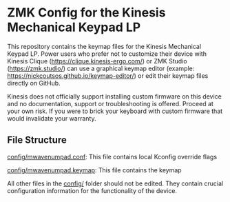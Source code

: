 # ZMK Config for the Kinesis Mechanical Keypad LP

This repository contains the keymap files for the Kinesis Mechanical Keypad LP. Power users who prefer not to customize their device with Kinesis Clique (https://clique.kinesis-ergo.com/) or ZMK Studio (https://zmk.studio/) can use a graphical keymap editor (example: https://nickcoutsos.github.io/keymap-editor/) or edit their keymap files directly on GitHub.

Kinesis does not officially support installing custom firmware on this device and no documentation, support or troubleshooting is offered. Proceed at your own risk. If you were to brick your keyboard with custom firmware that would invalidate your warranty.

## File Structure

[config/mwavenumpad.conf](config/mwavenumpad.conf): This file contains local Kconfig override flags

[config/mwavenumpad.keymap](config/mwavenumpad.keymap): This file contains the keymap

All other files in the [config/](config/) folder should not be edited. They contain crucial configuration information for the functionality of the device.

